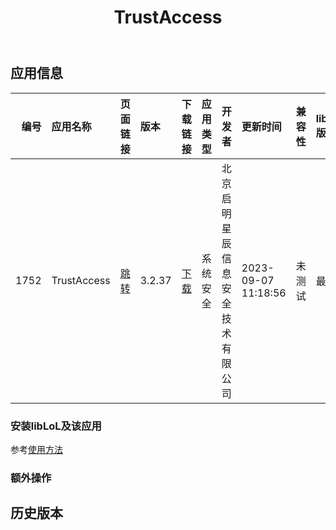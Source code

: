 ﻿---
id: 1752
title: TrustAccess
toc: true
weight: 1752
---

## 应用信息 
|   编号 | 应用名称        | 页面链接                                        | 版本     | 下载链接                                                                                   | 应用类型   | 开发者              | 更新时间                | 兼容性   | liblol版本   |
|-----:|:------------|:--------------------------------------------|:-------|:---------------------------------------------------------------------------------------|:-------|:-----------------|:--------------------|:------|:-----------|
| 1752 | TrustAccess | [跳转](http://app.loongapps.cn/#/detail/1752) | 3.2.37 | [下载](http://113.24.212.22:8090/upload/file/cn.com.leadsec.trustaccess-loongarch64.deb) | 系统安全   | 北京启明星辰信息安全技术有限公司 | 2023-09-07 11:18:56 | 未测试   | 最新         |
### 安装libLoL及该应用 
参考[使用方法](/docs/usage) 
### 额外操作 


## 历史版本 
 